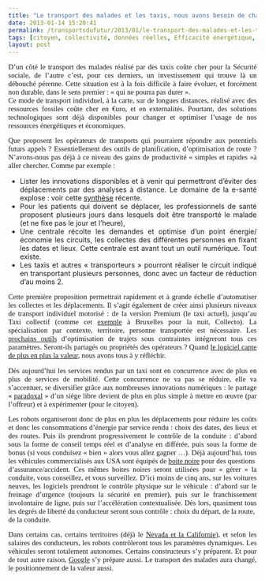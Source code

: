 ```yaml
---
title: "Le transport des malades et les taxis, nous avons besoin de changer. Sinon les robots le feront."
date: 2013-01-14 15:20:41
permalink: /transportsdufutur/2013/01/le-transport-des-malades-et-les-taxis-nous-avons-besoin-de-changer-sinon-les-robots-le-feront-1.html
tags: [citoyen, collectivité, données réelles, Efficacité énergétique, google, gouvernance, hopital, management de la mobilité, Santé, Service de mobilité]
layout: post
---
```


<p style="margin: 0pt 0pt 10pt;text-align: justify;font-family: Calibri;font-size: 11pt">D’un côté le transport des malades réalisé par des taxis coûte cher pour la Sécurité sociale, de l’autre c’est, pour ces derniers, un investissement qui trouve là un débouché pérenne. Cette situation est à la fois difficile à faire évoluer, et forcément non durable, dans le sens premier : « qui ne pourra pas durer ».<br />Ce mode de transport individuel, à la carte, sur de longues distances, réalisé avec des ressources fossiles coûte cher en €uro, et en externalités. Pourtant, des solutions technologiques sont déjà disponibles pour changer et optimiser l’usage de nos ressources énergétiques et économiques.</p> <p style="margin: 0pt 0pt 10pt;text-align: justify;font-family: Calibri;font-size: 11pt">Que proposent les opérateurs de transports qui pourraient répondre aux potentiels futurs appels ? Essentiellement des outils de planification, d’optimisation de route ? N’avons-nous pas déjà à ce niveau des gains de productivité « simples et rapides »à aller chercher. Comme par exemple : </p>  <!--more-->   <ul> <li> <div style="text-align: justify">Lister les innovations disponibles et à venir qui permettront d’éviter des déplacements par des analyses à distance. Le domaine de la e-santé explose : voir cette <a href="http://www.lemonde.fr/sciences/article/2013/01/03/un-medecin-a-portee-de-clavier_1812625_1650684.html" target="_blank">synthèse</a> récente.</div> </li> <li> <div style="text-align: justify">Pour les patients qui doivent se déplacer, les professionnels de santé proposent plusieurs jours dans lesquels doit être transporté le malade (et ne fixe pas le jour et l’heure), </div> </li> <li> <div style="text-align: justify">Une centrale récolte les demandes et optimise d’un point énergie/économie les circuits, les collectes des différentes personnes en fixant les dates et lieux. Cette centrale est avant tout un outil numérique. Tout existe.</div> </li> <li> <div style="text-align: justify">Les taxis et autres « transporteurs » pourront réaliser le circuit indiqué en transportant plusieurs personnes, donc avec un facteur de réduction d’au moins 2. </div> </li> </ul> <p style="margin: 0pt 0pt 10pt;text-align: justify;font-family: Calibri;font-size: 11pt">Cette première proposition permettrait rapidement et à grande échelle d’automatiser les collectes et les déplacements. Il s’agit également de créer ainsi plusieurs niveaux de transport individuel motorisé : de la version Premium (le taxi actuel), jusqu’au Taxi collectif (comme cet <a href="http://www.bruxellesmobilite.irisnet.be/articles/taxi/comment-ca-marche" target="_blank">exemple</a> à Bruxelles pour la nuit, Collecto). La spécialisation par contexte, territoire, personne transportée est nécessaire. Les <a href="http://radar.oreilly.com/2013/01/the-future-of-programming.html" target="_blank">prochains outils</a> d’optimisation de trajets sous contraintes intégreront tous ces paramètres. Seront-ils partagés ou propriétés des opérateurs ? Quand <a href="https://gabrielplassat.github.io/transportsdufutur/2012/11/le-logiciel-devore-le-monde-quand-les-codes-dominent-les-objets.html" target="_blank">le logiciel capte de plus en plus la valeur</a>, nous avons tous à y réfléchir.</p> <p style="margin: 0pt 0pt 10pt;text-align: justify;font-family: Calibri;font-size: 11pt">Dès aujourd’hui les services rendus par un taxi sont en concurrence avec de plus en plus de services de mobilité. Cette concurrence ne va pas se réduire, elle va s’accentuer, se diversifier grâce aux nombreuses innovations numériques : le partage « <a href="https://gabrielplassat.github.io/transportsdufutur/2012/07/lavenir-de-lautomobile.html">paradoxal</a> » d’un siège libre devient de plus en plus simple à mettre en œuvre (par l’offreur) et à expérimenter (pour le citoyen).</p> <p style="margin: 0pt 0pt 10pt;text-align: justify;font-family: Calibri;font-size: 11pt">Les robots organiseront donc de plus en plus les déplacements pour réduire les coûts et donc les consommations d’énergie par service rendu : choix des dates, des lieux et des routes. Puis ils prendront progressivement le contrôle de la conduite : d’abord sous la forme de conseil temps réel et d’analyse en différée, puis sous la forme de bonus (si vous conduisez « bien » alors vous allez gagner …). Déjà aujourd’hui, tous les véhicules commercialisés aux USA sont équipés de <a href="https://gabrielplassat.github.io/transportsdufutur/2012/05/les-boites-noires-dans-les-voitures-americaines-projetent-une-nouvelle-fois-les-usa-aux-avant-postes.html">boite noire</a> pour des questions<br />d’assurance/accident. Ces mêmes boites noires seront utilisées pour « gérer » la conduite, vous conseillez, et vous surveillez. D’ici moins de cinq ans, sur les voitures neuves, les logiciels prendront le contrôle physique sur le véhicule : d’abord sur le freinage d’urgence (toujours la sécurité en premier), puis sur le franchissement involontaire de ligne, puis sur l’accélération contextualisée. Dès lors, quasiment tous les degrés de liberté du conducteur seront sous contrôle : choix du départ, de la route,<br />de la conduite.</p> <p style="margin: 0pt 0pt 10pt;text-align: justify;font-family: Calibri;font-size: 11pt">Dans certains cas, certains territoires (déjà le <a href="https://gabrielplassat.github.io/transportsdufutur/2012/09/lindustrie-automobile-a-choisi-de-concevoir-developper-et-commercialiser-des-produits-qui-sadaptent-a-tous-les-territoires.html" target="_blank">Nevada et la Californie</a>), et selon les salaires des conducteurs, les robots contrôleront tous les paramètres dynamiques. Les véhicules seront totalement autonomes. Certains constructeurs s’y préparent. Et pour de tout autre raison, <a href="https://gabrielplassat.github.io/transportsdufutur/2012/09/la-google-car-va-rouler-en-californie-tout-va-plus-vite-que-prevu-le-point-de-basculement-se-rapproc.html" target="_blank">Google</a> s’y prépare aussi. Le transport des malades aura changé, le positionnement de la valeur aussi.</p>
